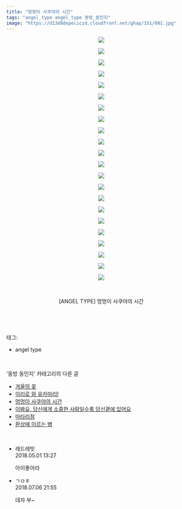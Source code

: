 ```yaml
---
title: "멍멍이 사쿠야의 시간"
tags: "angel_type angel_type 동방_동인지"
image: "https://d13d8depeciczd.cloudfront.net/ghap/151/001.jpg"
---
```

<div class="article">
<p style="text-align: center; clear: none; float: none;"><img src="{{ site.imgserver12 }}/ghap/151/001.jpg"/></p>
<p style="text-align: center; clear: none; float: none;"><img src="{{ site.imgserver12 }}/ghap/151/002.jpg"/></p>
<p style="text-align: center; clear: none; float: none;"><img src="{{ site.imgserver12 }}/ghap/151/003.jpg"/></p>
<p style="text-align: center; clear: none; float: none;"><img src="{{ site.imgserver12 }}/ghap/151/004.jpg"/></p>
<p style="text-align: center; clear: none; float: none;"><img src="{{ site.imgserver12 }}/ghap/151/005.jpg"/></p>
<p style="text-align: center; clear: none; float: none;"><img src="{{ site.imgserver12 }}/ghap/151/006.jpg"/></p>
<p style="text-align: center; clear: none; float: none;"><img src="{{ site.imgserver12 }}/ghap/151/007.jpg"/></p>
<p style="text-align: center; clear: none; float: none;"><img src="{{ site.imgserver12 }}/ghap/151/008.jpg"/></p>
<p style="text-align: center; clear: none; float: none;"><img src="{{ site.imgserver12 }}/ghap/151/009.jpg"/></p>
<p style="text-align: center; clear: none; float: none;"><img src="{{ site.imgserver12 }}/ghap/151/010.jpg"/></p>
<p style="text-align: center; clear: none; float: none;"><img src="{{ site.imgserver12 }}/ghap/151/011.jpg"/></p>
<p style="text-align: center; clear: none; float: none;"><img src="{{ site.imgserver12 }}/ghap/151/012.jpg"/></p>
<p style="text-align: center; clear: none; float: none;"><img src="{{ site.imgserver12 }}/ghap/151/013.jpg"/></p>
<p style="text-align: center; clear: none; float: none;"><img src="{{ site.imgserver12 }}/ghap/151/014.jpg"/></p>
<p style="text-align: center; clear: none; float: none;"><img src="{{ site.imgserver12 }}/ghap/151/015.jpg"/></p>
<p style="text-align: center; clear: none; float: none;"><img src="{{ site.imgserver12 }}/ghap/151/016.jpg"/></p>
<p style="text-align: center; clear: none; float: none;"><img src="{{ site.imgserver12 }}/ghap/151/017.jpg"/></p>
<p style="text-align: center; clear: none; float: none;"><img src="{{ site.imgserver12 }}/ghap/151/018.jpg"/></p>
<p style="text-align: center; clear: none; float: none;"><img src="{{ site.imgserver12 }}/ghap/151/019.jpg"/></p>
<p style="text-align: center; clear: none; float: none;"><img src="{{ site.imgserver12 }}/ghap/151/020.jpg"/></p>
<p style="text-align: center; clear: none; float: none;"><img src="{{ site.imgserver12 }}/ghap/151/021.jpg"/></p>
<p style="text-align: center; clear: none; float: none;"><img src="{{ site.imgserver12 }}/ghap/151/022.jpg"/></p>
<p style="text-align: center; clear: none; float: none;"><br/></p>
<p style="text-align: center; clear: none; float: none;">[ANGEL TYPE] 멍멍이 사쿠야의 시간</p>
<p><br/></p>
</div><br/>
<div class="tagTrail">
<p>태그: </p>
<ul>
<li>angel type</li>
</ul>
</div><br/>
<div class="another">
<p>'동방 동인지' 카테고리의 다른 글</p>
<ul>
<li><a href="/ghap_153">겨울의 꽃</a></li>
<li><a href="/ghap_152">이리로 와 유카마리!</a></li>
<li><a href="/ghap_151">멍멍이 사쿠야의 시간</a></li>
<li><a href="/ghap_150">이봐요, 당신에게 소중한 사람일수록 당신곁에 있어요</a></li>
<li><a href="/ghap_149">마타리점</a></li>
<li><a href="/ghap_148">환상에 이르는 병</a></li>
</ul>
</div><br/>
<div class="cb_module cb_fluid">
<div class="cb_wrt cb_profile">
<div class="comment">
<ul>
<li class="cb_thumb_off" id="comment15248141">
<div class="cb_comment_area">
<div class="cb_info_area">
<div class="cb_section">
<span class="cb_nick_name">레드레빗</span>
</div>
<div class="cb_section">
<span class="cb_date">2018.05.01 13:27 </span>
</div>
</div>
<div class="cb_dsc_comment">
<p class="cb_dsc">
											아이좋아라
										</p>
</div>
</div></li>
<li class="cb_thumb_off" id="comment15281692">
<div class="cb_comment_area">
<div class="cb_info_area">
<div class="cb_section">
<span class="cb_nick_name">ㄱㅁㅎ</span>
</div>
<div class="cb_section">
<span class="cb_date">2018.07.06 21:55 </span>
</div>
</div>
<div class="cb_dsc_comment">
<p class="cb_dsc">
											데자 부~
										</p>
</div>
</div></li>
</ul>
</div>
</div><!-- commentList close -->
</div><br/>
